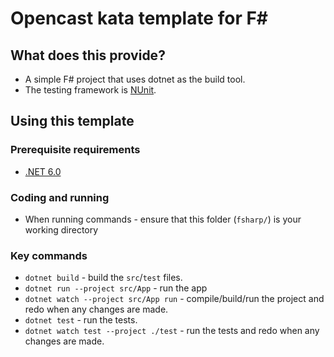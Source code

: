 # Opencast kata template for F#

## What does this provide?

- A simple F# project that uses dotnet as the build tool.
- The testing framework is [NUnit](https://nunit.org).

## Using this template

### Prerequisite requirements

- [.NET 6.0](https://dotnet.microsoft.com/en-us/download/dotnet/6.0)

### Coding and running

- When running commands - ensure that this folder (`fsharp/`) is your working directory

### Key commands

- `dotnet build` - build the `src`/`test` files.
- `dotnet run --project src/App` - run the app
- `dotnet watch --project src/App run` - compile/build/run the project and redo when any changes are made.
- `dotnet test` - run the tests.
- `dotnet watch test --project ./test` - run the tests and redo when any changes are made.
